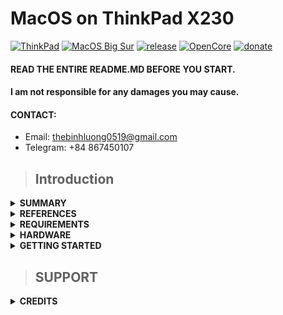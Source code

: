 # MacOS on ThinkPad X230

[![ThinkPad](https://img.shields.io/badge/ThinkPad-X230-blue.svg)](https://psref.lenovo.com/syspool/Sys/PDF/withdrawnbook/ThinkPad_X230.pdf) [![MacOS Big Sur](https://img.shields.io/badge/macOS-Big_Sur-purple.svg)](https://www.apple.com/macos/big-sur/) [![release](https://img.shields.io/badge/Download-latest-brightgreen.svg)](https://github.com/banhbaoxamlan/X230-Hackintosh/releases/latest) [![OpenCore](https://img.shields.io/badge/OpenCore-0.6.6-blue.svg)](https://github.com/acidanthera/OpenCorePkg/releases/latest) [![donate](https://img.shields.io/badge/-buy%20me%20a%20coffee-orange)](https://www.paypal.com/paypalme/thebinhluong0519)

#### READ THE ENTIRE README.MD BEFORE YOU START.

#### I am not responsible for any damages you may cause.

#### CONTACT:
 - Email: thebinhluong0519@gmail.com
 - Telegram: +84 867450107

> ## Introduction

<details>
<summary><strong> SUMMARY </strong></summary>
<br>

> ### Non-Fuctional:
| Feature                              | Status | Dependency          |
| :----------------------------------- | ------ | ------------------- |
| Fingerprint Reader   | ❌ | `DISABLED` in BIOS to save power.   |
| Wireless WAN         | ❌ | `DISABLED` in BIOS to save power.   |

> ### Working:
| Feature                              | Status | Dependency          |
| :----------------------------------- | ------ | ------------------- |
| Audio Playback/Recording             | ✅ | `AppleALC.kext` with Layout ID = 18 and `SSDT-HRTF.aml` |
| Automatic Headphone Output Switching | ✅ | `AppleALC.kext` with Layout ID = 18 and `SSDT-HRTF.aml` |
| Battery Life                         | ✅ | Native |
| Battery Percentage Indication        | ✅ | `SSDT-BATX.aml` |
| Brightness Adjustments               | ✅ | `WhateverGreen.kext`, `SSDT-PNLF.aml`, and `BrightnessKeys.kext` |
| CPU Power Management                 | ✅ | Generate your own `SSDT-PM.aml` with [ssdtPRGen](https://github.com/Piker-Alpha/ssdtPRGen.sh) |
| Custom Charge Threshold              | ✅ | `SSDT-ECRW.aml`, [YogaSMC.kext and YogaSMCPane](https://github.com/zhen-zen/YogaSMC) |
| Ethernet                             | ✅ | `IntelMausi.kext` |
| Full Graphics Accleration (QE/CI)    | ✅ | `WhateverGreen.kext` |
| Fan Control                          | ✅ | `SSDT-ECRW.aml`, [YogaSMC.kext and YogaSMCPane](https://github.com/zhen-zen/YogaSMC)|
| Multimedia Keys                      | ✅ | `BrightnessKeys.kext` and [YogaSMC](https://github.com/zhen-zen/YogaSMC) |
| USB ports and Micro SD Card Reader   | ✅ |  Mapping|
| TrackPoint, TrackPad and Keyboard    | ✅ | `VoodooPS2Controller.kext` |

</details>

<details>
<summary><strong> REFERENCES </strong></summary>
<br>

Read these before you start:
- [dortania's Hackintosh guides](https://github.com/dortania)
- [dortania's OpenCore Install Guide](https://dortania.github.io/OpenCore-Install-Guide/)
- [dortania's OpenCore Post Install Guide](https://dortania.github.io/OpenCore-Post-Install/)
- [dortania/ Getting Started with ACPI](https://dortania.github.io/Getting-Started-With-ACPI/)
- [dortania/ opencore `multiboot`](https://github.com/dortania/OpenCore-Multiboot)
- [dortania/ `USB map` guide](https://dortania.github.io/OpenCore-Post-Install/usb/)
- [WhateverGreen Intel HD Manual](https://github.com/acidanthera/WhateverGreen/blob/master/Manual/FAQ.IntelHD.en.md)
- `Configuration.pdf` and `Differences.pdf` in each `OpenCore` releases.

</details> 

<details>
<summary><strong> REQUIREMENTS </strong></summary>
<br>

- A macOS machine(optional): to create the macOS installer.
- Flash drive, 12GB or more, for the above purpose.  
- Xcode works fine for editing plist files on macOS, but I prefer [PlistEdit Pro](https://www.fatcatsoftware.com/plisteditpro/).  
- [ProperTree](https://github.com/corpnewt/ProperTree) if you need to edit plist files on Windows.  
- [MaciASL](https://github.com/acidanthera/MaciASL), for patching ACPI tables and editing ACPI patches.
- [MountEFI](https://github.com/corpnewt/MountEFI) to quickly mount EFI partitions.  
- [IORegistryExplorer](https://developer.apple.com/downloads), for diagnosis.  
- [Hackintool](https://www.insanelymac.com/forum/topic/335018-hackintool-v286/), for diagnostic ONLY, Hackintool should not be used for patching, it is outdated.
- Patience and time, especially if this is your first time Hackintosh-ing.

</details> 

<details>
<summary><strong> HARDWARE </strong></summary>
<br>

| Category  | Component                            |
| --------- | ------------------------------------ |
| CPU       | [Intel Core i5-3320M](https://ark.intel.com/content/www/us/en/ark/products/64896/intel-core-i5-3320m-processor-3m-cache-up-to-3-30-ghz.html) |
| SSD       | Samsung 860 Evo 500GB |
| Display   | 12.5" IPS HD (1366x1768) |
| WiFi & BT | BCM94352HMB |
| WWAN      | None |

- Refer to [X230-Platform_Specifications](https://psref.lenovo.com/syspool/Sys/PDF/withdrawnbook/ThinkPad_X230.pdf) for possible stock ThinkPad X230 configurations.

</details>

<details>
<summary><strong> GETTING STARTED </strong></summary>
<br>

Before you do anything, please familiarize yourself with basic Hackintosh terminologies and the basic Hackintosh process by throughly reading Dortania guides as linked in `REFERENCES`

- Creating a macOS installer: refer to [Dortania's OpenCore Install Guide](https://dortania.github.io/OpenCore-Install-Guide/installer-guide/)
- [**README-HARDWARE**](https://github.com/banhbaoxamlan/X230-Hackintosh/blob/master/Other/README_HARDWARE.md): Requirements before installing. 

</details> 

> ## SUPPORT

<details>
<summary><strong> CREDITS </strong></summary>
<br>

- [Apple](https://www.apple.com) for macOS
- [Acidanthera](https://github.com/acidanthera) for all the kexts/utilities that they made
- [Rehabman](https://github.com/RehabMan) and [Daliansky](https://github.com/daliansky) for the patches and guides and kexts
- [George Kushnir](https://github.com/n4ru) for modified BIOS
- [Dortania](https://github.com/dortania) for for the OpenCore Install Guide
- [MSzturc](https://github.com/MSzturc) for ThinkpadAssistant
- [simprecicchiani](https://github.com/simprecicchiani) for inspirational ThinkPad configurations
- [zhen-zen](https://github.com/zhen-zen) for YogaSMC

</details>
